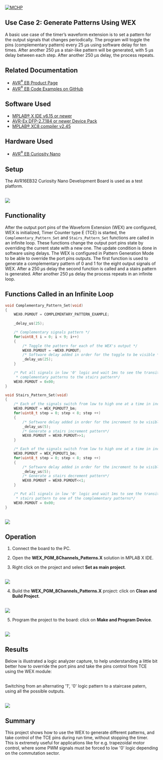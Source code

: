 [![MCHP](../images/microchip.png)](https://www.microchip.com)

## Use Case 2: Generate Patterns Using WEX

A basic use case of the timer’s waveform extension is to set a pattern for the output signals that changes periodically. The program will toggle the pins (complementary pattern) every 25 μs using software delay for ten times. After another 250 μs a stair-like pattern will be generated, with 5 μs delay between each step. After another 250 μs delay, the process repeats.

## Related Documentation

- [AVR<sup>®</sup> EB Product Page](https://www.microchip.com/en-us/product/AVR16EB32)
- [AVR<sup>®</sup> EB Code Examples on GitHub](https://github.com/microchip-pic-avr-examples?q=AVR16EB32)

## Software Used

- [MPLAB® X IDE v6.15 or newer](https://www.microchip.com/en-us/tools-resources/develop/mplab-x-ide)
- [AVR-Ex DFP-2.7.184 or newer Device Pack](https://packs.download.microchip.com/)
- [MPLAB® XC8 compiler v2.45](https://www.microchip.com/en-us/tools-resources/develop/mplab-xc-compilers/downloads-documentation#XC8)

## Hardware Used

- [AVR<sup>®</sup> EB Curiosity Nano](https://www.microchip.com/en-us/product/AVR16EB32)

## Setup

The AVR16EB32 Curiosity Nano Development Board is used as a test platform.

<br><img src="../images/AVR16EB32_Cnano_Board.png">

## Functionality

After the output port pins of the Waveform Extension (WEX) are configured, WEX is initialized, Timer Counter type E (TCE) is started, the ```Complementary_Pattern_Set``` and ```Stairs_Pattern_Set``` functions are called in an infinite loop. These functions change the output port pins state by overriding the current state with a new one. The update condition is done in software using delays. The WEX is configured in Pattern Generation Mode to be able to override the port pins outputs. The first function is used to generate a complementary pattern of 0 and 1 for the eight output signals of WEX. After a 250 μs delay the second function is called and a stairs pattern is generated. After another 250 μs delay the process repeats in an infinite loop.

## Functions Called in an Infinite Loop

```c
void Complementary_Pattern_Set(void)
{
    WEX0.PGMOUT = COMPLEMENTARY_PATTERN_EXAMPLE;
        
    _delay_us(25);

    /* Complementary signals pattern */
    for(uint8_t i = 0; i < 9; i++)
    {    
        /* Toggle the pattern for each of the WEX's output */
        WEX0.PGMOUT = ~WEX0.PGMOUT;
        /* Software delay added in order for the toggle to be visible */
        _delay_us(25);
    }

    /* Put all signals in low '0' logic and wait 1ms to see the transition from one of the 
     * complementary patterns to the stairs pattern*/
    WEX0.PGMOUT = 0x00;
}

void Stairs_Pattern_Set(void)
{
    /* Each of the signals switch from low to high one at a time in increasing order*/
    WEX0.PGMOUT = WEX_PGMOUT7_bm;
    for(uint8_t step = 0; step < 8; step ++)
    {
        /* Software delay added in order for the increment to be visible */
        _delay_us(5);
        /* Generate a stairs increment pattern*/
        WEX0.PGMOUT = WEX0.PGMOUT>>1;
    }

    /* Each of the signals switch from low to high one at a time in increasing order*/
    WEX0.PGMOUT = WEX_PGMOUT1_bm;
    for(uint8_t step = 0; step < 8; step ++)
    {
        /* Software delay added in order for the increment to be visible */
        _delay_us(5);
        /* Generate a stairs decrement pattern*/
        WEX0.PGMOUT = WEX0.PGMOUT<<1;
    }

    /* Put all signals in low '0' logic and wait 1ms to see the transition from the 
     * stairs pattern to one of the complementary patterns*/
    WEX0.PGMOUT = 0x00;
}
```

<br><img src="../images/wex_patterns_flowchart.png">

## Operation

 1. Connect the board to the PC.

 2. Open the **WEX_PGM_8Channels_Patterns.X** solution in MPLAB X IDE.

 3. Right click on the project and select **Set as main project**.

<br><img src="../images/Set_as_main_project2.png">

 4. Build the **WEX_PGM_8Channels_Patterns.X** project: click on **Clean and Build Project**.

<br><img src="../images/Clean_and_build2.png">

 5. Program the project to the board: click on **Make and Program Device**.

<br><img src="../images/Program_board2.png">

## Results

Below is illustrated a logic analyzer capture, to help understanding a little bit better how to override the port pins and take the pins control from TCE using the WEX module:

<br>Switching from an alternating '1', '0' logic pattern to a staircase patern, using all the possible outputs.

<br><img src="../images/usecase2_patterns.png">

## Summary

This project shows how to use the WEX to generate different patterns, and take control of the TCE pins during run time, without stopping the timer. This is extremely useful for applications like for e.g. trapezoidal motor control, where some PWM signals must be forced to low '0' logic depending on the commutation sector.